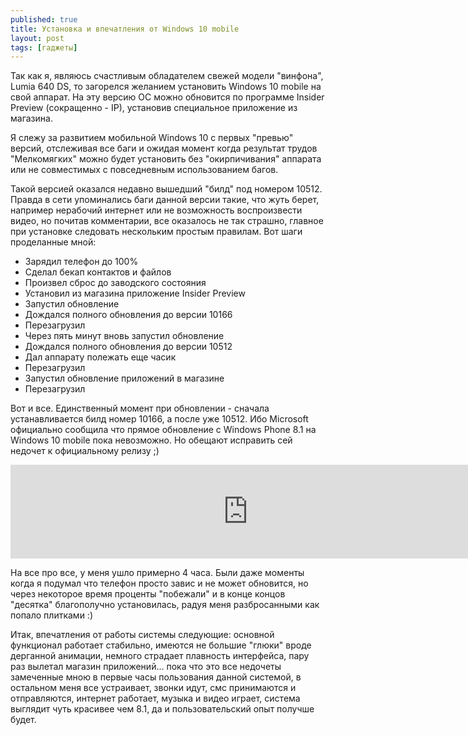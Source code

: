 ```yaml
---
published: true
title: Установка и впечатления от Windows 10 mobile
layout: post
tags: [гаджеты]
---
```

Так как я, являюсь счастливым обладателем свежей модели "винфона", Lumia 640 DS, то загорелся желанием установить Windows 10 mobile на свой аппарат. На эту версию ОС можно обновится по программе Insider Preview (сокращенно - IP), установив специальное приложение из магазина. 

Я слежу за развитием мобильной Windows 10 с первых "превью" версий, отслеживая все баги и ожидая момент когда результат трудов "Мелкомягких" можно будет установить без "окирпичивания" аппарата или не совместимых с повседневным использованием багов. 

Такой версией оказался недавно вышедший "билд" под номером 10512. Правда в сети упоминались баги данной версии такие, что жуть берет, например нерабочий интернет или не возможность воспроизвести видео, но почитав комментарии, все оказалось не так страшно, главное при установке следовать нескольким простым правилам. Вот шаги проделанные мной:

- Зарядил телефон до 100%
- Сделал бекап контактов и файлов
- Произвел сброс до заводского состояния
- Установил из магазина приложение Insider Preview
- Запустил обновление
- Дождался полного обновления до версии 10166
- Перезагрузил
- Через пять минут вновь запустил обновление
- Дождался полного обновления до версии 10512
- Дал аппарату полежать еще часик
- Перезагрузил
- Запустил обновление приложений в магазине
- Перезагрузил

Вот и все. Единственный момент при обновлении - сначала устанавливается билд номер 10166, а после уже 10512. Ибо Microsoft официально сообщила что прямое обновление с Windows Phone 8.1 на Windows 10 mobile пока невозможно. Но обещают исправить сей недочет к официальному релизу ;)

<iframe src="https://onedrive.live.com/embed?cid=BBEF5D65E7FA6C94&resid=BBEF5D65E7FA6C94%2130809&authkey=AOD0P5DypPhLnQ0" width="760" frameborder="0" scrolling="no"></iframe>


На все про все, у меня ушло примерно 4 часа. Были даже моменты когда я подумал что телефон просто завис и не может обновится, но через некоторое время проценты "побежали" и в конце концов "десятка" благополучно установилась, радуя меня разбросанными как попало плитками :)

Итак, впечатления от работы системы следующие: основной функционал работает стабильно, имеются не большие "глюки" вроде дерганной анимации, немного страдает плавность интерфейса, пару раз вылетал магазин приложений... пока что это все недочеты замеченные мною в первые часы пользования данной системой, в остальном меня все устраивает, звонки идут, смс принимаются и отправляются, интернет работает, музыка и видео играет, система выглядит чуть красивее чем 8.1, да и пользовательский опыт получше будет.